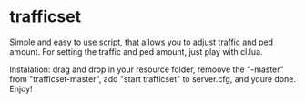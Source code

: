 # trafficset
Simple and easy to use script, that allows you to adjust traffic and ped amount. For setting the traffic and ped amount, just play with cl.lua.

Instalation: drag and drop in your resource folder, remoove the "-master" from "trafficset-master", add "start trafficset" to server.cfg, and youre done. Enjoy!

